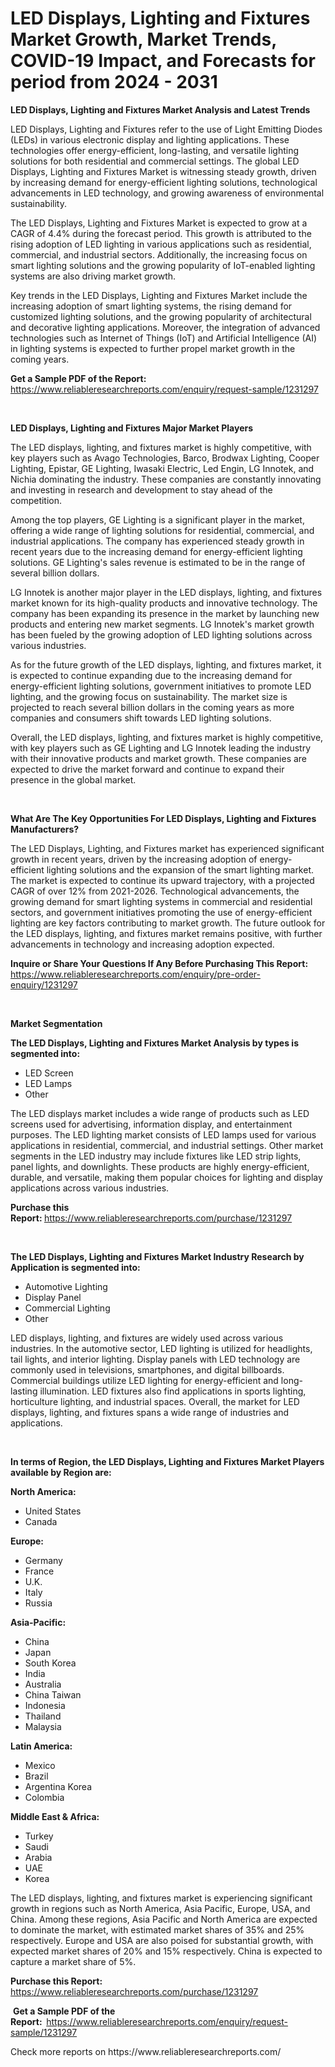 <p><h1>LED Displays, Lighting and Fixtures Market Growth, Market Trends, COVID-19 Impact, and Forecasts for period from 2024 - 2031</h1></p><p><strong>LED Displays, Lighting and Fixtures Market Analysis and Latest Trends</strong></p>
<p><p>LED Displays, Lighting and Fixtures refer to the use of Light Emitting Diodes (LEDs) in various electronic display and lighting applications. These technologies offer energy-efficient, long-lasting, and versatile lighting solutions for both residential and commercial settings. The global LED Displays, Lighting and Fixtures Market is witnessing steady growth, driven by increasing demand for energy-efficient lighting solutions, technological advancements in LED technology, and growing awareness of environmental sustainability.</p><p>The LED Displays, Lighting and Fixtures Market is expected to grow at a CAGR of 4.4% during the forecast period. This growth is attributed to the rising adoption of LED lighting in various applications such as residential, commercial, and industrial sectors. Additionally, the increasing focus on smart lighting solutions and the growing popularity of IoT-enabled lighting systems are also driving market growth.</p><p>Key trends in the LED Displays, Lighting and Fixtures Market include the increasing adoption of smart lighting systems, the rising demand for customized lighting solutions, and the growing popularity of architectural and decorative lighting applications. Moreover, the integration of advanced technologies such as Internet of Things (IoT) and Artificial Intelligence (AI) in lighting systems is expected to further propel market growth in the coming years.</p></p>
<p><strong>Get a Sample PDF of the Report:&nbsp;</strong> <a href="https://www.reliableresearchreports.com/enquiry/request-sample/1231297">https://www.reliableresearchreports.com/enquiry/request-sample/1231297</a></p>
<p>&nbsp;</p>
<p><strong>LED Displays, Lighting and Fixtures Major Market Players</strong></p>
<p><p>The LED displays, lighting, and fixtures market is highly competitive, with key players such as Avago Technologies, Barco, Brodwax Lighting, Cooper Lighting, Epistar, GE Lighting, Iwasaki Electric, Led Engin, LG Innotek, and Nichia dominating the industry. These companies are constantly innovating and investing in research and development to stay ahead of the competition.</p><p>Among the top players, GE Lighting is a significant player in the market, offering a wide range of lighting solutions for residential, commercial, and industrial applications. The company has experienced steady growth in recent years due to the increasing demand for energy-efficient lighting solutions. GE Lighting's sales revenue is estimated to be in the range of several billion dollars.</p><p>LG Innotek is another major player in the LED displays, lighting, and fixtures market known for its high-quality products and innovative technology. The company has been expanding its presence in the market by launching new products and entering new market segments. LG Innotek's market growth has been fueled by the growing adoption of LED lighting solutions across various industries.</p><p>As for the future growth of the LED displays, lighting, and fixtures market, it is expected to continue expanding due to the increasing demand for energy-efficient lighting solutions, government initiatives to promote LED lighting, and the growing focus on sustainability. The market size is projected to reach several billion dollars in the coming years as more companies and consumers shift towards LED lighting solutions.</p><p>Overall, the LED displays, lighting, and fixtures market is highly competitive, with key players such as GE Lighting and LG Innotek leading the industry with their innovative products and market growth. These companies are expected to drive the market forward and continue to expand their presence in the global market.</p></p>
<p>&nbsp;</p>
<p><strong>What Are The Key Opportunities For LED Displays, Lighting and Fixtures Manufacturers?</strong></p>
<p><p>The LED Displays, Lighting, and Fixtures market has experienced significant growth in recent years, driven by the increasing adoption of energy-efficient lighting solutions and the expansion of the smart lighting market. The market is expected to continue its upward trajectory, with a projected CAGR of over 12% from 2021-2026. Technological advancements, the growing demand for smart lighting systems in commercial and residential sectors, and government initiatives promoting the use of energy-efficient lighting are key factors contributing to market growth. The future outlook for the LED displays, lighting, and fixtures market remains positive, with further advancements in technology and increasing adoption expected.</p></p>
<p><strong>Inquire or Share Your Questions If Any Before Purchasing This Report:</strong> <a href="https://www.reliableresearchreports.com/enquiry/pre-order-enquiry/1231297">https://www.reliableresearchreports.com/enquiry/pre-order-enquiry/1231297</a></p>
<p>&nbsp;</p>
<p><strong>Market Segmentation</strong></p>
<p><strong>The LED Displays, Lighting and Fixtures Market Analysis by types is segmented into:</strong></p>
<p><ul><li>LED Screen</li><li>LED Lamps</li><li>Other</li></ul></p>
<p><p>The LED displays market includes a wide range of products such as LED screens used for advertising, information display, and entertainment purposes. The LED lighting market consists of LED lamps used for various applications in residential, commercial, and industrial settings. Other market segments in the LED industry may include fixtures like LED strip lights, panel lights, and downlights. These products are highly energy-efficient, durable, and versatile, making them popular choices for lighting and display applications across various industries.</p></p>
<p><strong>Purchase this Report:&nbsp;</strong><a href="https://www.reliableresearchreports.com/purchase/1231297">https://www.reliableresearchreports.com/purchase/1231297</a></p>
<p>&nbsp;</p>
<p><strong>The LED Displays, Lighting and Fixtures Market Industry Research by Application is segmented into:</strong></p>
<p><ul><li>Automotive Lighting</li><li>Display Panel</li><li>Commercial Lighting</li><li>Other</li></ul></p>
<p><p>LED displays, lighting, and fixtures are widely used across various industries. In the automotive sector, LED lighting is utilized for headlights, tail lights, and interior lighting. Display panels with LED technology are commonly used in televisions, smartphones, and digital billboards. Commercial buildings utilize LED lighting for energy-efficient and long-lasting illumination. LED fixtures also find applications in sports lighting, horticulture lighting, and industrial spaces. Overall, the market for LED displays, lighting, and fixtures spans a wide range of industries and applications.</p></p>
<p>&nbsp;</p>
<p><strong>In terms of Region, the LED Displays, Lighting and Fixtures Market Players available by Region are:</strong></p>
<p>
    <p> <strong> North America: </strong>
        <ul>
            <li>United States</li>
            <li>Canada</li>
        </ul>
        </p> 
    <p> <strong> Europe: </strong>
        <ul>
            <li>Germany</li>
            <li>France</li>
            <li>U.K.</li>
            <li>Italy</li>
            <li>Russia</li>
        </ul>
        </p> 
    <p> <strong> Asia-Pacific: </strong>
        <ul>
            <li>China</li>
            <li>Japan</li>
            <li>South Korea</li>
            <li>India</li>
            <li>Australia</li>
            <li>China Taiwan</li>
            <li>Indonesia</li>
            <li>Thailand</li>
            <li>Malaysia</li>
        </ul>
        </p> 
    <p> <strong> Latin America: </strong>
        <ul>
            <li>Mexico</li>
            <li>Brazil</li>
            <li>Argentina Korea</li>
            <li>Colombia</li>
        </ul>
        </p> 
    <p> <strong> Middle East & Africa: </strong>
        <ul>
            <li>Turkey</li>
            <li>Saudi</li>
            <li>Arabia</li>
            <li>UAE</li>
            <li>Korea</li>
        </ul>
    </p>
    </p>
<p><p>The LED displays, lighting, and fixtures market is experiencing significant growth in regions such as North America, Asia Pacific, Europe, USA, and China. Among these regions, Asia Pacific and North America are expected to dominate the market, with estimated market shares of 35% and 25% respectively. Europe and USA are also poised for substantial growth, with expected market shares of 20% and 15% respectively. China is expected to capture a market share of 5%.</p></p>
<p><strong>Purchase this Report: </strong><a href="https://www.reliableresearchreports.com/purchase/1231297">https://www.reliableresearchreports.com/purchase/1231297</a></p>
<p>&nbsp;<strong>Get a Sample PDF of the Report:&nbsp;&nbsp;</strong><a href="https://www.reliableresearchreports.com/enquiry/request-sample/1231297">https://www.reliableresearchreports.com/enquiry/request-sample/1231297</a></p>
<p><strong></strong></p>
<p>Check more reports on https://www.reliableresearchreports.com/</p>